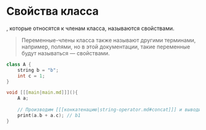 # Свойства класса

[](https://www.angelcode.com/angelscript/sdk/docs/manual/doc_script_class_memberinit.html)

[](variable.md), которые относятся к членам класса, называются свойствами.

> Переменные-члены класса также называют другими
> терминами, например, полями, но в этой документации, такие переменные будут называться — свойствами.

```C++
class A {
    string b = "b";
    int c = 1;
}

void [[[main|main.md]]](){
    A a;
    
    // Производим [[[конкатенацию|string-operator.md#concat]]] и выводим значения свойств в консоль
    print(a.b + a.c); // b1
}
```